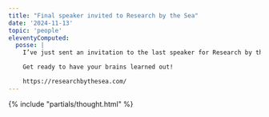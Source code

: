 ```yaml
---
title: "Final speaker invited to Research by the Sea"
date: '2024-11-13'
topic: 'people'
eleventyComputed:
  posse: |
    I’ve just sent an invitation to the last speaker for Research by the Sea. I’m so excited about the 7 talks and group Q&A, 3 workshops, the 12 people (+1 back up) who will help us explore the future of research. The full line-up will be revealed over the coming weeks.

    Get ready to have your brains learned out!

    https://researchbythesea.com/
---
```


{% include "partials/thought.html" %}